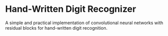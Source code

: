 # Hand-Written Digit Recognizer

A simple and practical implementation of convolutional neural networks with residual blocks for hand-written digit recognition.
